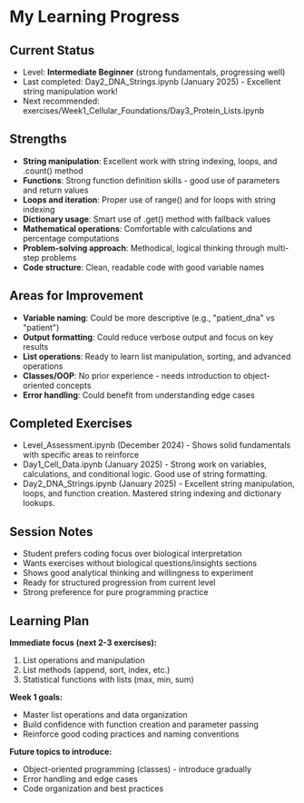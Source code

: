 # My Learning Progress

## Current Status
- Level: **Intermediate Beginner** (strong fundamentals, progressing well)
- Last completed: Day2_DNA_Strings.ipynb (January 2025) - Excellent string manipulation work!
- Next recommended: exercises/Week1_Cellular_Foundations/Day3_Protein_Lists.ipynb

## Strengths
- **String manipulation**: Excellent work with string indexing, loops, and .count() method
- **Functions**: Strong function definition skills - good use of parameters and return values
- **Loops and iteration**: Proper use of range() and for loops with string indexing
- **Dictionary usage**: Smart use of .get() method with fallback values
- **Mathematical operations**: Comfortable with calculations and percentage computations
- **Problem-solving approach**: Methodical, logical thinking through multi-step problems
- **Code structure**: Clean, readable code with good variable names

## Areas for Improvement
- **Variable naming**: Could be more descriptive (e.g., "patient_dna" vs "patient")
- **Output formatting**: Could reduce verbose output and focus on key results
- **List operations**: Ready to learn list manipulation, sorting, and advanced operations
- **Classes/OOP**: No prior experience - needs introduction to object-oriented concepts
- **Error handling**: Could benefit from understanding edge cases

## Completed Exercises
- Level_Assessment.ipynb (December 2024) - Shows solid fundamentals with specific areas to reinforce
- Day1_Cell_Data.ipynb (January 2025) - Strong work on variables, calculations, and conditional logic. Good use of string formatting.
- Day2_DNA_Strings.ipynb (January 2025) - Excellent string manipulation, loops, and function creation. Mastered string indexing and dictionary lookups.

## Session Notes
- Student prefers coding focus over biological interpretation
- Wants exercises without biological questions/insights sections
- Shows good analytical thinking and willingness to experiment
- Ready for structured progression from current level
- Strong preference for pure programming practice

## Learning Plan
**Immediate focus (next 2-3 exercises):**
1. List operations and manipulation
2. List methods (append, sort, index, etc.)
3. Statistical functions with lists (max, min, sum)

**Week 1 goals:**
- Master list operations and data organization
- Build confidence with function creation and parameter passing
- Reinforce good coding practices and naming conventions

**Future topics to introduce:**
- Object-oriented programming (classes) - introduce gradually
- Error handling and edge cases
- Code organization and best practices